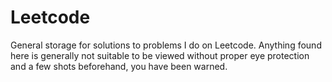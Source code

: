 # Leetcode

General storage for solutions to problems I do on Leetcode. 
Anything found here is generally not suitable to be viewed without proper eye protection and a few shots beforehand, you have been warned.